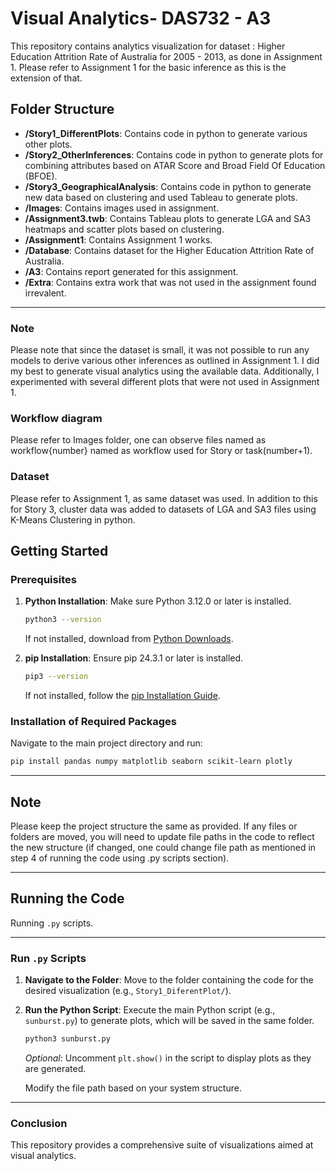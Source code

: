 # Visual Analytics- DAS732 - A3

This repository contains analytics visualization for dataset : Higher Education Attrition Rate of Australia for 2005 - 2013, as done in Assignment 1. Please refer to Assignment 1 for the basic inference as this is the extension of that.

## Folder Structure

- **/Story1_DifferentPlots**: Contains code in python to generate various other plots.
- **/Story2_OtherInferences**: Contains code in python to generate plots for combining attributes based on ATAR Score and Broad Field Of Education (BFOE).
- **/Story3_GeographicalAnalysis**: Contains code in python to generate new data based on clustering and used Tableau to generate plots.
- **/Images**: Contains images used in assignment.
- **/Assignment3.twb**: Contains Tableau plots to generate LGA and SA3 heatmaps and scatter plots based on clustering.
- **/Assignment1**: Contains Assignment 1 works.
- **/Database**: Contains dataset for the Higher Education Attrition Rate of Australia.
- **/A3**: Contains report generated for this assignment.
- **/Extra**: Contains extra work that was not used in the assignment found irrevalent.
  



---

### Note
Please note that since the dataset is small, it was not possible to run any models to derive various other inferences as outlined in Assignment 1. I did my best to generate visual analytics using the available data. Additionally, I experimented with several different plots that were not used in Assignment 1.

### Workflow diagram
Please refer to Images folder, one can observe files named as workflow{number} named as workflow used for Story or task(number+1).

### Dataset
Please refer to Assignment 1, as same dataset was used. In addition to this for Story 3, cluster data was added to datasets of LGA and SA3 files using K-Means Clustering in python.

## Getting Started

### Prerequisites

1. **Python Installation**: Make sure Python 3.12.0 or later is installed.
    ```bash
    python3 --version
    ```
   If not installed, download from [Python Downloads](https://www.python.org/downloads/).

2. **pip Installation**: Ensure pip 24.3.1 or later is installed.
    ```bash
    pip3 --version
    ```
   If not installed, follow the [pip Installation Guide](https://pip.pypa.io/en/stable/installation/).

### Installation of Required Packages

Navigate to the main project directory and run:

```bash
pip install pandas numpy matplotlib seaborn scikit-learn plotly
```

---
## Note
Please keep the project structure the same as provided. If any files or folders are moved, you will need to update file paths in the code to reflect the new structure (if changed, one could change file path as mentioned in step 4 of running the code using .py scripts section).

---
## Running the Code

Running `.py` scripts.

---

### Run `.py` Scripts

1. **Navigate to the Folder**: Move to the folder containing the code for the desired visualization (e.g., `Story1_DiferentPlot/`).

2. **Run the Python Script**: Execute the main Python script (e.g., `sunburst.py`) to generate plots, which will be saved in the same folder.

    ```bash
    python3 sunburst.py
    ```

    *Optional*: Uncomment `plt.show()` in the script to display plots as they are generated.

    Modify the file path based on your system structure.

---


### Conclusion

This repository provides a comprehensive suite of visualizations aimed at visual analytics. 
